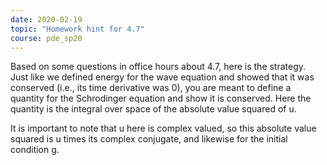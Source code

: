 ```yaml
---
date: 2020-02-19
topic: "Homework hint for 4.7"
course: pde_sp20
---
```


Based on some questions in office hours about 4.7, here is the strategy. Just like we defined energy for the wave equation and showed that it was conserved (i.e., its time derivative was 0), you are meant to define a quantity for the Schrodinger equation and show it is conserved. Here the quantity is the integral over space of the absolute value squared of u. 

It is important to note that u here is complex valued, so this absolute value squared is u times its complex conjugate, and likewise for the initial condition g.

